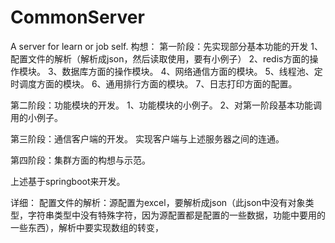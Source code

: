 # CommonServer
A server for learn or job self.
构想：
第一阶段：先实现部分基本功能的开发
1、配置文件的解析（解析成json，然后读取使用，要有小例子）
2、redis方面的操作模块。
3、数据库方面的操作模块。
4、网络通信方面的模块。
5、线程池、定时调度方面的模块。
6、通用排行方面的模块。
7、日志打印方面的配置。

第二阶段：功能模块的开发。
1、功能模块的小例子。
2、对第一阶段基本功能调用的小例子。

第三阶段：通信客户端的开发。
实现客户端与上述服务器之间的连通。

第四阶段：集群方面的构想与示范。

上述基于springboot来开发。

详细：
配置文件的解析：源配置为excel，要解析成json（此json中没有对象类型，字符串类型中没有特殊字符，因为源配置都是配置的一些数据，功能中要用的一些东西），解析中要实现数组的转变，
